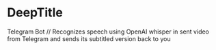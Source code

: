 # DeepTitle
Telegram Bot // Recognizes speech using OpenAI whisper in sent video from Telegram and sends its subtitled version back to you 

